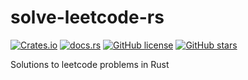 # solve-leetcode-rs

[![Crates.io](https://img.shields.io/crates/v/solve-leetcode?style=for-the-badge)](https://crates.io/crates/solve-leetcode)
[![docs.rs](https://img.shields.io/docsrs/solve-leetcode/latest?style=for-the-badge)](https://docs.rs/solve-leetcode)
[![GitHub license](https://img.shields.io/github/license/EqualMa/solve-leetcode-rs?style=for-the-badge)](https://github.com/EqualMa/solve-leetcode-rs/blob/main/LICENSE)
[![GitHub stars](https://img.shields.io/github/stars/EqualMa/solve-leetcode-rs?style=for-the-badge)](https://github.com/EqualMa/solve-leetcode-rs/stargazers)

Solutions to leetcode problems in Rust
